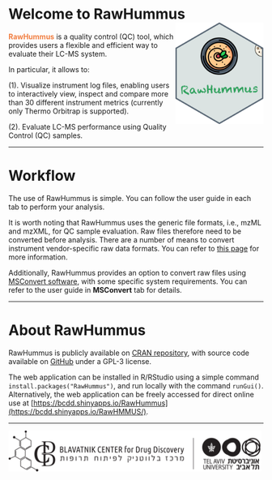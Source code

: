 
# Welcome to RawHummus &nbsp;<img src='pix/logo.png' align="right" height="200"/>

<b><span style="color:#F17F42">RawHummus</span></b> is a quality control (QC) tool, which provides users a flexible and efficient way to evaluate their LC-MS system.

In particular, it allows to: 

(1). Visualize instrument log files, enabling users to interactively view, inspect and compare more than 30 different instrument metrics (currently only Thermo Orbitrap is supported).


(2). Evaluate LC-MS performance using Quality Control (QC) samples.

---

# Workflow

The use of RawHummus is simple. You can follow the user guide in each tab to perform your analysis.

It is worth noting that RawHummus uses the generic file formats, i.e., mzML and mzXML, for QC sample evaluation. Raw files therefore need to be converted before analysis. There are a number of means to convert instrument vendor-specific raw data formats. You can refer to [this page](https://ccms-ucsd.github.io/GNPSDocumentation/fileconversion/) for more information.

Additionally, RawHummus provides an option to convert raw files using [MSConvert software](http://proteowizard.sourceforge.net/tools.shtml), with some specific system requirements. You can refer to the user guide in **MSConvert** tab for details.

---

# About RawHummus

RawHummus is publicly available on [CRAN repository](https://cran.r-project.org/web/packages/RawHummus/index.html), with source code available on [GitHub](https://github.com/YonghuiDong/RawHummus) under a GPL-3 license. 

The web application can be installed in R/RStudio using a simple command `install.packages("RawHummus")`, and run locally with the command `runGui()`. Alternatively, the web application can be freely accessed for direct online use at [https://bcdd.shinyapps.io/RawHummus](https://bcdd.shinyapps.io/RawHMMUS/). 

---
<a href= 'https://bcdd.tau.ac.il/'><img src='pix/Tau.png' alt='TAU' title='Tel Aviv University' width='500'/></a>

